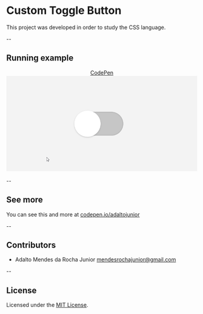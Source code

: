 # Custom Toggle Button
This project was developed in order to study the CSS language.

--

## Running example

<p align="center">
  <a href="https://codepen.io/adaltojunior/pen/jOWpXRm" target="_blank">CodePen</a>
  <img src="./example.gif" alt="Project Gif" />
</p>

--

## See more
You can see this and more at <a href="https://codepen.io/adaltojunior" target="_blank">codepen.io/adaltojunior</a>

--

## Contributors

- Adalto Mendes da Rocha Junior <mendesrochajunior@gmail.com>

--

## License

Licensed under the [MIT License](LICENSE).
